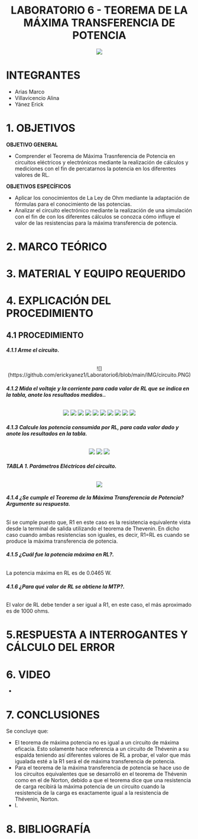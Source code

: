 <div align="center">

# LABORATORIO 6 - TEOREMA DE LA MÁXIMA TRANSFERENCIA DE POTENCIA

![](https://github.com/erickyanez1/IMAGENES-DEBER-1/blob/main/espe.png) 

</div>

# **INTEGRANTES**

- Arias Marco
- Villavicencio Alina
- Yánez Erick


# **1. OBJETIVOS**

**OBJETIVO GENERAL**
  - Comprender el Teorema de Máxima Trasnferencia de Potencia en circuitos eléctricos y electrónicos mediante la realización de cálculos y mediciones con el fin de percatarnos la potencia en los diferentes valores de RL.
 
 **OBJETIVOS ESPECÍFICOS**
  - Aplicar los conocimientos de La Ley de Ohm mediante la adaptación de fórmulas para el conocimiento de las potencias.
  - Analizar el circuito electrónico mediante la realización de una simulación con el fin de con los diferentes cálculos se conozca cómo influye el valor de las resistencias para la máxima transferencia de potencia.

# **2. MARCO TEÓRICO**

<div align="center">
  

  
</div>
  
# **3. MATERIAL Y EQUIPO REQUERIDO**

<div align="center">


  
</div>

# **4. EXPLICACIÓN DEL PROCEDIMIENTO**

## **4.1 PROCEDIMIENTO**

###### **4.1.1 Arme el circuito.**

<div align="center">
![](https://github.com/erickyanez1/Laboratorio6/blob/main/IMG/circuito.PNG)
  
</div>

###### **4.1.2 Mida el voltaje y la corriente para cada valor de RL que se indica en la tabla, anote los resultados medidos..**

<div align="center">

![](https://github.com/erickyanez1/Laboratorio6/blob/main/IMG/Simulacion_P1.PNG)
![](https://github.com/erickyanez1/Laboratorio6/blob/main/IMG/Simulacion_P2.PNG)
![](https://github.com/erickyanez1/Laboratorio6/blob/main/IMG/Simulacion_P3.PNG)
![](https://github.com/erickyanez1/Laboratorio6/blob/main/IMG/Simulacion_P4.PNG)
![](https://github.com/erickyanez1/Laboratorio6/blob/main/IMG/Simulacion_P5.PNG)
![](https://github.com/erickyanez1/Laboratorio6/blob/main/IMG/Simulacion_P6.PNG)
![](https://github.com/erickyanez1/Laboratorio6/blob/main/IMG/Simulacion_P7.PNG)
![](https://github.com/erickyanez1/Laboratorio6/blob/main/IMG/Simulacion_P8.PNG)
![](https://github.com/erickyanez1/Laboratorio6/blob/main/IMG/Simulacion_P9.PNG)
![](https://github.com/erickyanez1/Laboratorio6/blob/main/IMG/Simulacion_P10.PNG)
  
</div>

###### **4.1.3 Calcule las potencia consumida por RL, para cada valor dado y anote los resultados en la tabla.**

<div align="center">

![](https://github.com/erickyanez1/Laboratorio6/blob/main/IMG/1.PNG)
![](https://github.com/erickyanez1/Laboratorio6/blob/main/IMG/2.PNG)
![](https://github.com/erickyanez1/Laboratorio6/blob/main/IMG/3.PNG)


  
</div>




###### **TABLA 1. Parámetros Eléctricos del circuito.**

<div align="center">

![](https://github.com/erickyanez1/Laboratorio6/blob/main/IMG/4.PNG)

</div>

###### **4.1.4 ¿Se cumple el Teorema de la Máxima Transferencia de Potencia? Argumente su respuesta.**

Sí se cumple puesto que, R1 en este caso es la resistencia equivalente vista desde la terminal de salida utilizando el teorema de Thevenin. En dicho caso cuando ambas resistencias son iguales, es decir, R1=RL es cuando se produce la máxima transferencia de potencia.

###### **4.1.5 ¿Cuál fue la potencia máxima en RL?.**

La potencia máxima en RL es de 0.0465 W.


###### **4.1.6 ¿Para qué valor de RL se obtiene la MTP?.**

El valor de RL debe tender a ser igual a R1, en este caso, el más aproximado es de 1000 ohms.


#  5.RESPUESTA A INTERROGANTES Y CÁLCULO DEL ERROR



# **6. VIDEO**

- 

# **7. CONCLUSIONES**

Se concluye que:

- El teorema de máxima potencia no es igual a un circuito de máxima eficacia. Esto solamente hace referencia a un circuito de Thévenin a su espalda teniendo así diferentes valores de RL a probar, el valor que más igualada esté a la R1 será el de máxima transferencia de potencia.
- Para el teorema de la máxima transferencia de potencia se hace uso de los circuitos equivalentes que se desarrolló en el teorema de Thévenin como en el de Norton, debido a que el teorema dice que una resistencia de carga recibirá la máxima potencia de un circuito cuando la resistencia de la carga es exactamente igual a la resistencia de Thévenin, Norton.
- l.

# **8. BIBLIOGRAFÍA**
